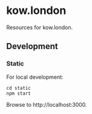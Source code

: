 # kow.london

Resources for kow.london.

## Development

### Static

For local development:

```
cd static
npm start
```

Browse to http://localhost:3000.
